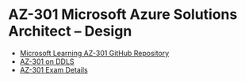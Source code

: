 # AZ-301 Microsoft Azure Solutions Architect – Design

* [Microsoft Learning AZ-301 GitHub Repository](https://github.com/MicrosoftLearning/AZ-301-MicrosoftAzureArchitectDesign)
* [AZ-301 on DDLS](https://www.ddls.com.au/courses/microsoft/azure/microsoft-az-301-azure-solutions-architect-design/)
* [AZ-301 Exam Details](https://www.microsoft.com/en-us/learning/exam-az-301.aspx)
